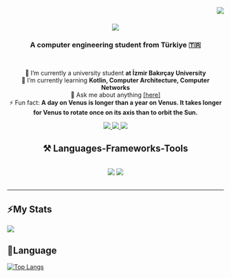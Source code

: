 <img align="right" src="https://visitor-badge.laobi.icu/badge?page_id=didembi.didembi" />

<h1 align="center">
    <img src="https://readme-typing-svg.herokuapp.com/?font=Righteous&size=35&center=true&vCenter=true&width=500&height=70&duration=4000&lines=Hi+There!+👋;+I'm+Didem+Bilek!;&text_color=FFFFFF" />
</h1>

<h3 align="center">A computer engineering student from Türkiye 🇹🇷</h3>
<br/>

<div align="center">

🔭 I’m currently a university student **at İzmir Bakırçay University**  
🌱 I’m currently learning **Kotlin, Computer Architecture, Computer Networks**  
💬 Ask me about anything <a href="https://mail.google.com/mail/u/0/#inbox?compose=DmwnWrRlRjGBzfdmBdpxFpxPtWPcdJjRtVsPHzKVdSZzgVJkLvtjjJnxgwBwCNrBhtvVXCqkNVHg">[here]</a>  
⚡ Fun fact: **A day on Venus is longer than a year on Venus. It takes longer for Venus to rotate once on its axis than to orbit the Sun.**

</div>

<div align="center">
    <a href="mailto:ddmbilek@gmail.com">
        <img src="https://img.shields.io/badge/Gmail-333333?style=for-the-badge&logo=gmail&logoColor=red" />
    </a>
    <a href="https://www.linkedin.com/in/didem-b-525707228" target="_blank">
        <img src="https://img.shields.io/badge/LinkedIn-0077B5?style=for-the-badge&logo=linkedin&logoColor=white" />
    </a>
    <a href="#" target="_blank">
        <img src="https://img.shields.io/badge/Portfolio-FF5722?style=for-the-badge&logo=todoist&logoColor=white" /> <!-- sqlite, safari, google-chrome are other good icon options -->
    </a>
</div>

<h2 align="center">⚒️ Languages-Frameworks-Tools </h2>
<br/>
<div align="center">
    <img src="https://skillicons.dev/icons?i=html,css,vscode,github,figma,git" />
    <img src="https://skillicons.dev/icons?i=python,javascript,c" />
</div>

<br/>
<hr/>

<h2>⚡My Stats </h2>
 
[![](https://github-readme-stats.vercel.app/api?username=didembi&show_icons=true&theme=dracula)](https://github.com/didembi/github-readme-stats)
<br/>

<h2> 🎯Language  </h2>

[![Top Langs](https://github-readme-stats.vercel.app/api/top-langs/?username=didembi&show_icons=true&theme=dracula&layout=compact)](https://github.com/didembi/github-readme-stats&layout=compact)


